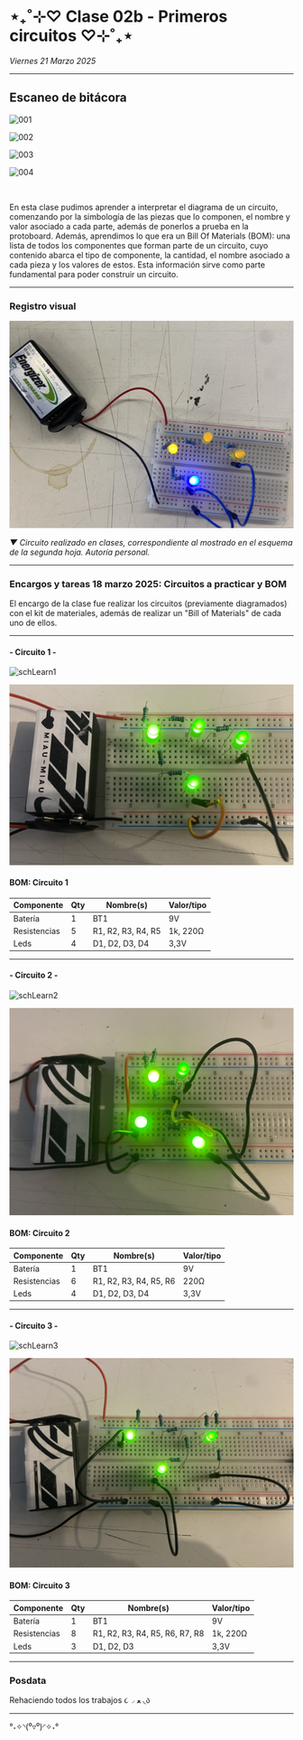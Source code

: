 # ⋆₊˚⊹♡ Clase 02b - Primeros circuitos ♡⊹˚₊⋆

_Viernes 21 Marzo 2025_

***

## Escaneo de bitácora

![001](https://github.com/user-attachments/assets/46331e01-fa69-4d4c-9920-68defbcf3a2d)

![002](https://github.com/user-attachments/assets/3397c513-920d-4734-b317-055725129b75)

![003](https://github.com/user-attachments/assets/45222a2c-65c8-4d87-9d50-0c680ca1fab5)

![004](https://github.com/user-attachments/assets/c93d78e1-2ec6-47b8-8c11-893d788c30ca)

<br>

En esta clase pudimos aprender a interpretar el diagrama de un circuito, comenzando por la simbología de las piezas que lo componen, el nombre y valor asociado a cada parte, además de ponerlos a prueba en la protoboard. Además, aprendimos lo que era un Bill Of Materials (BOM): una lista de todos los componentes que forman parte de un circuito, cuyo contenido abarca el tipo de componente, la cantidad, el nombre asociado a cada pieza y los valores de estos. Esta información sirve como parte fundamental para poder construir un circuito.

***

### Registro visual

![alt-text](./archivos/IMG_8281.jpeg)

_▼ Circuito realizado en clases, correspondiente al mostrado en el esquema de la segunda hoja. Autoría personal._

***

### Encargos y tareas 18 marzo 2025: Circuitos a practicar y BOM

El encargo de la clase fue realizar los circuitos (previamente diagramados) con el kit de materiales, además de realizar un "Bill of Materials" de cada uno de ellos.

***

#### - Circuito 1 -

![schLearn1](https://github.com/user-attachments/assets/4fff2b4c-bbe6-439b-8cdf-8b47652c6d4c)

![alt-text](./archivos/IMG_8297.jpeg)

#### BOM: Circuito 1

| Componente       | Qty | Nombre(s) | Valor/tipo |
|-----------------------|---------|------------|----------------|
| Batería               | 1       | BT1        |       9V       |
| Resistencias          | 5       | R1, R2, R3, R4, R5     | 1k, 220Ω  |
| Leds                  | 4       | D1, D2, D3, D4    |   3,3V    |

***

#### - Circuito 2 -

![schLearn2](https://github.com/user-attachments/assets/2b60ac07-bdbe-4343-b799-52952c898e1c)

![alt-text](./archivos/IMG_8301.jpeg)

#### BOM: Circuito 2

| Componente       | Qty | Nombre(s) | Valor/tipo |
|-----------------------|---------|------------|----------------|
| Batería               | 1       | BT1      |       9V       |
| Resistencias          | 6       | R1, R2, R3, R4, R5, R6     | 220Ω  |
| Leds                  | 4       |  D1, D2, D3, D4    |   3,3V    |

***

#### - Circuito 3 -

![schLearn3](https://github.com/user-attachments/assets/66ce0f87-9e3a-4935-b361-ccab42ad53b7)

![alt-text](./archivos/IMG_8310.jpeg)

#### BOM: Circuito 3

| Componente       | Qty | Nombre(s) | Valor/tipo |
|-----------------------|---------|------------|----------------|
| Batería               | 1       | BT1      |       9V       |
| Resistencias          | 8       | R1, R2, R3, R4, R5, R6, R7, R8     | 1k, 220Ω  |
| Leds                  | 3      |  D1, D2, D3   |   3,3V    |

***

### Posdata

Rehaciendo todos los trabajos ૮◞ ﻌ ◟ა

***

°˖✧◝(⁰▿⁰)◜✧˖°
